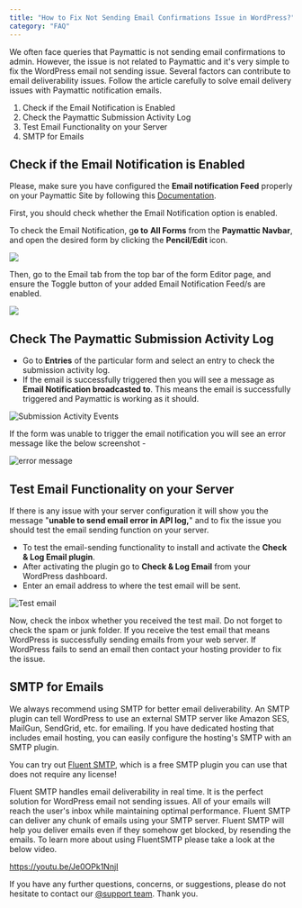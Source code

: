 ```yaml
---
title: "How to Fix Not Sending Email Confirmations Issue in WordPress?"
category: "FAQ"
---
```

We often face queries that Paymattic is not sending email confirmations to admin. However, the issue is not related to Paymattic and it's very simple to fix the WordPress email not sending issue. Several factors can contribute to email deliverability issues. Follow the article carefully to solve email delivery issues with Paymattic notification emails.

1. Check if the Email Notification is Enabled
2. Check the Paymattic Submission Activity Log
3. Test Email Functionality on your Server
4. SMTP for Emails

## Check if the Email Notification is Enabled

Please, make sure you have configured the **Email notification Feed** properly on your Paymattic Site by following this [Documentation](/how-to-setup-email-notifications-in-paymattic-wordpress-plugin).

First, you should check whether the Email Notification option is enabled.

To check the Email Notification, g**o to**  **All Forms** from the **Paymattic Navbar**, and open the desired form by clicking the **Pencil/Edit** icon.

![](/images/faq/how-to-fix-not-sending-email-confirmations-issue-in-wordpress-with-paymattic/EditPencil-icon-of-a-specific-form-2-scaled.webp)

Then, go to the Email tab from the top bar of the form Editor page, and ensure the Toggle button of your added Email Notification Feed/s are enabled.

![](/images/faq/how-to-fix-not-sending-email-confirmations-issue-in-wordpress-with-paymattic/enabled-email-notification-feed-scaled.webp)

## Check The Paymattic Submission Activity Log[](https://wpmanageninja.com/docs/fluent-form/miscellaneous/wp-fluent-forms-not-sending-email-confirmations/#check-the-fluent-forms-submission-activity-log)
- Go to **Entries** of the particular form and select an entry to check the submission activity log.
- If the email is successfully triggered then you will see a message as **Email Notification broadcasted to**. This means the email is successfully triggered and Paymattic is working as it should.

![Submission Activity Events](/images/faq/how-to-fix-not-sending-email-confirmations-issue-in-wordpress-with-paymattic/add1-1.png)

If the form was unable to trigger the email notification you will see an error message like the below screenshot -

![error message](/images/faq/how-to-fix-not-sending-email-confirmations-issue-in-wordpress-with-paymattic/add2-1.png)

## Test Email Functionality on your Server

If there is any issue with your server configuration it will show you the message "**unable to send email error in API log,**" and to fix the issue you should test the email sending function on your server.
- To test the email-sending functionality to install and activate the **Check &amp; Log Email plugin**.
- After activating the plugin go to **Check &amp; Log Email** from your WordPress dashboard.
- Enter an email address to where the test email will be sent.

![Test email](/images/faq/how-to-fix-not-sending-email-confirmations-issue-in-wordpress-with-paymattic/Test-email-1024x663.png)

Now, check the inbox whether you received the test mail. Do not forget to check the spam or junk folder. If you receive the test email that means WordPress is successfully sending emails from your web server. If WordPress fails to send an email then contact your hosting provider to fix the issue.

## SMTP for Emails

We always recommend using SMTP for better email deliverability. An SMTP plugin can tell WordPress to use an external SMTP server like Amazon SES, MailGun, SendGrid, etc. for emailing. If you have dedicated hosting that includes email hosting, you can easily configure the hosting's SMTP with an SMTP plugin.

You can try out [Fluent SMTP](https://wordpress.org/plugins/fluent-smtp/), which is a free SMTP plugin you can use that does not require any license!

Fluent SMTP handles email deliverability in real time. It is the perfect solution for WordPress email not sending issues. All of your emails will reach the user's inbox while maintaining optimal performance. Fluent SMTP can deliver any chunk of emails using your SMTP server. Fluent SMTP will help you deliver emails even if they somehow get blocked, by resending the emails. To learn more about using FluentSMTP please take a look at the below video.

https://youtu.be/Je0OPk1NnjI 

If you have any further questions, concerns, or suggestions, please do not hesitate to contact our [@support team](https://wpmanageninja.com/support-tickets/?utm_source=wpmn&utm_medium=home&utm_campaign=site#/). Thank you.